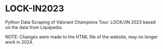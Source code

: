 # LOCK-IN2023
Python Data Scraping of Valorant Champions Tour: LOCK//IN 2023 based on the data from Liquipedia.

NOTE: Changes were made to the HTML file of the website, may no longer work in 2024.
